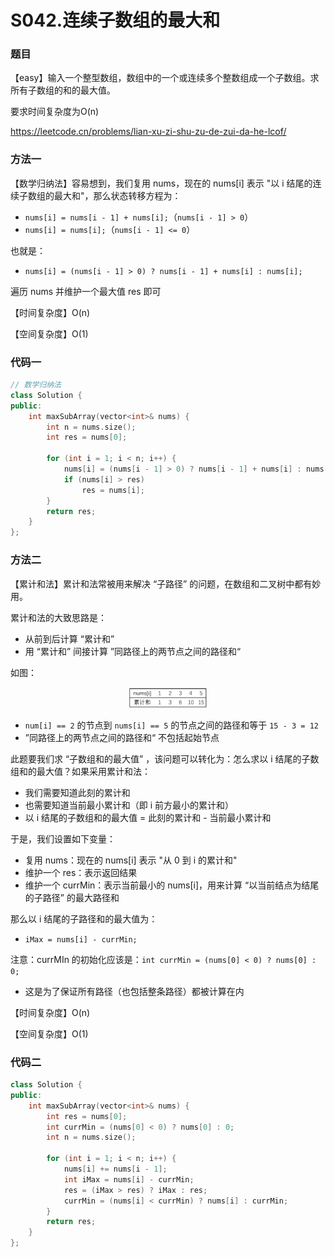 # S042.连续子数组的最大和

### 题目

【easy】输入一个整型数组，数组中的一个或连续多个整数组成一个子数组。求所有子数组的和的最大值。

要求时间复杂度为O(n)

<https://leetcode.cn/problems/lian-xu-zi-shu-zu-de-zui-da-he-lcof/>

### 方法一

【数学归纳法】容易想到，我们复用 nums，现在的 nums[i] 表示 "以 i 结尾的连续子数组的最大和"，那么状态转移方程为：

- ```nums[i] = nums[i - 1] + nums[i];```（```nums[i - 1] > 0```）
- ```nums[i] = nums[i];```（```nums[i - 1] <= 0```）

也就是：

- ```nums[i] = (nums[i - 1] > 0) ? nums[i - 1] + nums[i] : nums[i];```

遍历 nums 并维护一个最大值 res 即可

【时间复杂度】O(n)

【空间复杂度】O(1)

### 代码一

```cpp
// 数学归纳法
class Solution {
public:
    int maxSubArray(vector<int>& nums) {
        int n = nums.size();
        int res = nums[0];

        for (int i = 1; i < n; i++) {
            nums[i] = (nums[i - 1] > 0) ? nums[i - 1] + nums[i] : nums[i];
            if (nums[i] > res)
                res = nums[i];
        }
        return res;
    }
};
```

### 方法二

【累计和法】累计和法常被用来解决 “子路径” 的问题，在数组和二叉树中都有妙用。

累计和法的大致思路是：

- 从前到后计算 “累计和”
- 用 “累计和” 间接计算 ”同路径上的两节点之间的路径和“

如图：

<div style="text-align: center">
<img src="image/20220818-01.png" width=25%/>
</div>

- ```num[i] == 2``` 的节点到 ```nums[i] == 5``` 的节点之间的路径和等于 ```15 - 3 = 12``` 
- ”同路径上的两节点之间的路径和“ 不包括起始节点

此题要我们求 “子数组和的最大值” ，该问题可以转化为：怎么求以 i 结尾的子数组和的最大值？如果采用累计和法：

- 我们需要知道此刻的累计和
- 也需要知道当前最小累计和（即 i 前方最小的累计和）
- 以 i 结尾的子数组和的最大值 = 此刻的累计和 - 当前最小累计和

于是，我们设置如下变量：

- 复用 nums：现在的 nums[i] 表示 "从 0 到 i 的累计和"
- 维护一个 res：表示返回结果
- 维护一个 currMin：表示当前最小的 nums[i]，用来计算 “以当前结点为结尾的子路径” 的最大路径和

那么以 i 结尾的子路径和的最大值为：

- ```iMax = nums[i] - currMin;```

注意：currMIn 的初始化应该是：```int currMin = (nums[0] < 0) ? nums[0] : 0;```

- 这是为了保证所有路径（也包括整条路径）都被计算在内

【时间复杂度】O(n)

【空间复杂度】O(1)

### 代码二

```cpp
class Solution {
public:
    int maxSubArray(vector<int>& nums) {
        int res = nums[0];
        int currMin = (nums[0] < 0) ? nums[0] : 0;
        int n = nums.size();

        for (int i = 1; i < n; i++) {
            nums[i] += nums[i - 1];
            int iMax = nums[i] - currMin;
            res = (iMax > res) ? iMax : res;
            currMin = (nums[i] < currMin) ? nums[i] : currMin;
        }
        return res;
    }
};
```























